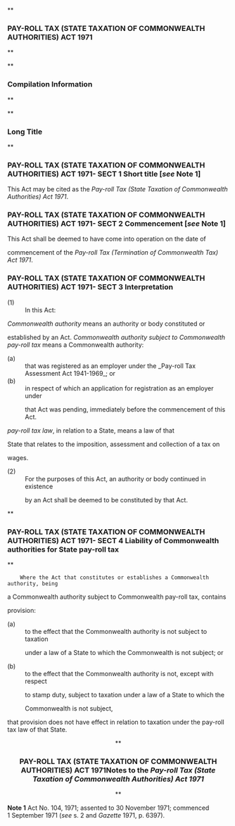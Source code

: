 **

###  PAY-ROLL TAX (STATE TAXATION OF COMMONWEALTH AUTHORITIES) ACT 1971 
**


**

###  Compilation Information 
**


**

###  Long Title 
**
###  PAY-ROLL TAX (STATE TAXATION OF COMMONWEALTH AUTHORITIES) ACT 1971- SECT 1  Short title [_see_ Note 1] 
This Act may be cited as the _Pay-roll Tax (State Taxation of Commonwealth Authorities) Act 1971_.

 
###  PAY-ROLL TAX (STATE TAXATION OF COMMONWEALTH AUTHORITIES) ACT 1971- SECT 2  Commencement [_see_ Note 1]  
This Act shall be deemed to have come into operation on the date of

commencement of the _Pay-roll Tax (Termination of Commonwealth Tax) Act 1971_.

 
###  PAY-ROLL TAX (STATE TAXATION OF COMMONWEALTH AUTHORITIES) ACT 1971- SECT 3  Interpretation 
<dt>(1)</dt><dd>In this Act:

</dd> 
<dl compact=""><dl compact="">

_Commonwealth authority_ means an authority or body constituted or

established by an Act. _Commonwealth authority subject to Commonwealth pay-roll tax_ means a Commonwealth authority:  </dl></dl>

<dl compact=""><dl compact=""><dl compact="">

<dt>(a)</dt><dd>that was registered as an employer under the _Pay-roll Tax Assessment Act 1941-1969_; or</dd>

<dt>(b)</dt><dd>in respect of which an application for registration as an employer under

that Act was pending, immediately before the commencement of this Act.

</dd>

</dl></dl></dl>

<def><dl compact=""><dl compact="">

_pay-roll tax law_, in relation to a State, means a law of that

State that relates to the imposition, assessment and collection of a tax on

wages.

 </dl></dl>

<dl compact="">

<dt>(2)</dt><dd>For the purposes of this Act, an authority or body continued in existence

by an Act shall be deemed to be constituted by that Act.

</dd> </dl>

**

###  PAY-ROLL TAX (STATE TAXATION OF COMMONWEALTH AUTHORITIES) ACT 1971- SECT 4  Liability of Commonwealth authorities for State pay-roll tax 
**

<dl compact="">

		Where the Act that constitutes or establishes a Commonwealth authority, being

a Commonwealth authority subject to Commonwealth pay-roll tax, contains

provision:

 </dl>

<dl compact=""><dl compact=""><dl compact="">

<dt>(a)</dt><dd>to the effect that the Commonwealth authority is not subject to taxation

under a law of a State to which the Commonwealth is not subject; or</dd>

<dt>(b)</dt><dd>to the effect that the Commonwealth authority is not, except with respect

to stamp duty, subject to taxation under a law of a State to which the

Commonwealth is not subject,

</dd>

</dl></dl></dl>

that provision does not have effect in relation to taxation under the pay-roll tax law of that State. 

<center>**

###  PAY-ROLL TAX (STATE TAXATION OF COMMONWEALTH AUTHORITIES) ACT 1971<centreit>Notes to the _Pay-roll Tax (State Taxation of Commonwealth Authorities) Act 1971_ </centreit>
**</center>

**Note 1**
 Act No.&#160;104, 1971; assented to 30&#160;November 1971; commenced 1&#160;September 1971 (_see_ s. 2 and _Gazette_ 1971, p. 6397). 

</def>


